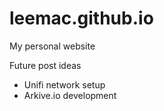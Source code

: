 # leemac.github.io
My personal website

Future post ideas
- Unifi network setup
- Arkive.io development
